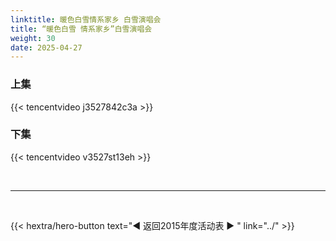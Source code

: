 ```yaml
---
linktitle: 暖色白雪情系家乡 白雪演唱会
title: “暖色白雪 情系家乡”白雪演唱会
weight: 30
date: 2025-04-27
---
```


### 上集

{{< tencentvideo j3527842c3a >}}

### 下集

{{< tencentvideo v3527st13eh >}}

<br>
<hr>
<br>

{{< hextra/hero-button text="◀ 返回2015年度活动表 ▶ " link="../" >}}